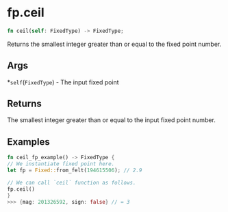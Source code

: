 # fp.ceil

```rust
fn ceil(self: FixedType) -> FixedType;
```

Returns the smallest integer greater than or equal to the fixed point number.

## Args

*`self`(`FixedType`) - The input fixed point

## Returns

The smallest integer greater than or equal to the input fixed point number.

## Examples

```rust
fn ceil_fp_example() -> FixedType {
// We instantiate fixed point here.
let fp = Fixed::from_felt(194615506); // 2.9

// We can call `ceil` function as follows.
fp.ceil()
}
>>> {mag: 201326592, sign: false} // = 3
```
